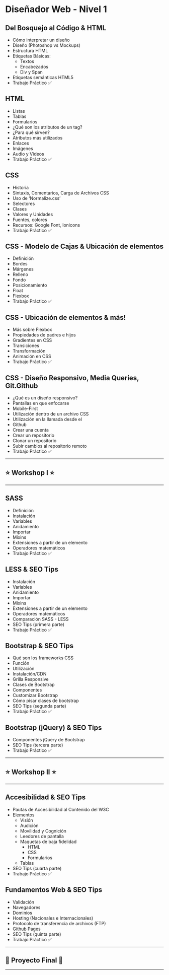 # Diseñador Web - Nivel 1

## Del Bosquejo al Código & HTML

  * Cómo interpretar un diseño
  * Diseño (Photoshop vs Mockups)
  * Estructura HTML 
  * Etiquetas Básicas:
    * Textos
    * Encabezados
    * Div y Span
  * Etiquetas semánticas HTML5
  * Trabajo Práctico :white_check_mark:
  
## HTML

  * Listas
  * Tablas
  * Formularios
  * ¿Qué son los atributos de un tag?
  * ¿Para qué sirven?
  * Atributos más utilizados
  * Enlaces
  * Imágenes
  * Audio y Videos
  * Trabajo Práctico :white_check_mark:
 
## CSS 

  * Historia
  * Sintaxis, Comentarios, Carga de Archivos CSS
  * Uso de ‘Normalize.css’
  * Selectores
  * Clases
  * Valores y Unidades
  * Fuentes, colores
  * Recursos: Google Font, Ionicons
  * Trabajo Práctico :white_check_mark:
 
## CSS - Modelo de Cajas & Ubicación de elementos 

  * Definición
  * Bordes
  * Márgenes
  * Relleno
  * Fondo
  * Posicionamiento
  * Float
  * Flexbox
  * Trabajo Práctico :white_check_mark:
 
## CSS - Ubicación de elementos & más!

  * Más sobre Flexbox
  * Propiedades de padres e hijos
  * Gradientes en CSS
  * Transiciones
  * Transformación
  * Animación en CSS
  * Trabajo Práctico :white_check_mark:
 
## CSS - Diseño Responsivo, Media Queries, Git.Github

  * ¿Qué es un diseño responsivo?
  * Pantallas en que enfocarse
  * Mobile-First
  * Utilización dentro de un archivo CSS
  * Utilización en la llamada desde el <head>
  * Github
  * Crear una cuenta
  * Crear un repositorio
  * Clonar un repositorio
  * Subir cambios al repositorio remoto
  * Trabajo Práctico :white_check_mark:
  
------------ 

## :star: Workshop I :star:

------------
 
## SASS 

  * Definición
  * Instalación
  * Variables
  * Anidamiento
  * Importar
  * Mixins
  * Extensiones a partir de un elemento
  * Operadores matemáticos
  * Trabajo Práctico :white_check_mark:

## LESS & SEO Tips 

  * Instalación
  * Variables
  * Anidamiento
  * Importar
  * Mixins
  * Extensiones a partir de un elemento
  * Operadores matemáticos
  * Comparación SASS - LESS
  * SEO Tips (primera parte)
  * Trabajo Práctico :white_check_mark:

## Bootstrap & SEO Tips 

  * Qué son los frameworks CSS
  * Función
  * Utilización
  * Instalación/CDN
  * Grilla Responsive
  * Clases de Bootstrap
  * Componentes
  * Customizar Bootstrap
  * Cómo pisar clases de bootstrap
  * SEO Tips (segunda parte)
  * Trabajo Práctico :white_check_mark:

## Bootstrap (jQuery) & SEO Tips

  * Componentes jQuery de Bootstrap
  * SEO Tips (tercera parte)
  * Trabajo Práctico :white_check_mark:

------------

## :star: Workshop II :star:

------------

## Accesibilidad & SEO Tips 

  * Pautas de Accesibilidad al Contenido del W3C
  * Elementos
    * Visión
    * Audición
    * Movilidad y Cognición
    * Leedores de pantalla
    * Maquetas de baja fidelidad
      * HTML
      * CSS
      * Formularios
    * Tablas
  * SEO Tips (cuarta parte)
  * Trabajo Práctico :white_check_mark:
 
## Fundamentos Web & SEO Tips

  * Validación
  * Navegadores
  * Dominios
  * Hosting (Nacionales e Internacionales)
  * Protocolo de transferencia de archivos (FTP)
  * Github Pages
  * SEO Tips (quinta parte)
  * Trabajo Práctico :white_check_mark:

--------------

## :checkered_flag: Proyecto Final :checkered_flag:

--------------
